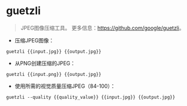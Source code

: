# guetzli

> JPEG图像压缩工具。
> 更多信息：<https://github.com/google/guetzli>。

- 压缩JPEG图像：

`guetzli {{input.jpg}} {{output.jpg}}`

- 从PNG创建压缩的JPEG：

`guetzli {{input.png}} {{output.jpg}}`

- 使用所需的视觉质量压缩JPEG（84-100）：

`guetzli --quality {{quality_value}} {{input.jpg}} {{output.jpg}}`